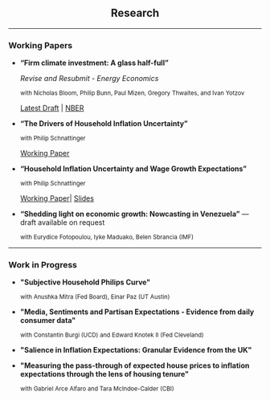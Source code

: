 <div style="text-align: center">

## Research

</div>

---

### Working Papers

- **“Firm climate investment: A glass half-full”**
   
   *Revise and Resubmit - Energy Economics*


   <small>with Nicholas Bloom, Philip Bunn, Paul Mizen, Gregory Thwaites, and Ivan Yotzov</small>
   

   [Latest Draft]() | [NBER](https://www.nber.org/papers/w33081)

- **“The Drivers of Household Inflation Uncertainty”**

   
   <small>with Philip Schnattinger</small>

   
   [Working Paper](https://www.dropbox.com/scl/fi/wxp6kppwp4kyud0lpfh1r/Drivers_of_Household_Inflation_Uncertainty.pdf?rlkey=8zafc6rmd0cia6byxsehb070o&e=2&dl=0)

- **“Household Inflation Uncertainty and Wage Growth Expectations”**

   
   <small>with Philip Schnattinger</small>

   
   [Working Paper](https://www.dropbox.com/home/Inflation%20uncertainty?preview=Household+Inflation+Uncertainty+and+Wage+Growth+Expectation.pdf)| [Slides]()

- **“Shedding light on economic growth: Nowcasting in Venezuela”** — draft available on request  

  <small>with Eurydice Fotopoulou, Iyke Maduako, Belen Sbrancia (IMF)</small>

  
---

### Work in Progress


- **"Subjective Household Philips Curve"**
  
  <small>with Anushka Mitra (Fed Board), Einar Paz (UT Austin)</small>

- **"Media, Sentiments and Partisan Expectations - Evidence from daily consumer data"**
  
   <small>with Constantin Burgi (UCD) and Edward Knotek II (Fed Cleveland)</small>
  
- **"Salience in Inflation Expectations: Granular Evidence from the UK"**

- **"Measuring the pass-through of expected house prices to inflation expectations through the lens of housing tenure"**

   <small>with Gabriel Arce Alfaro and Tara McIndoe-Calder (CBI)</small>

